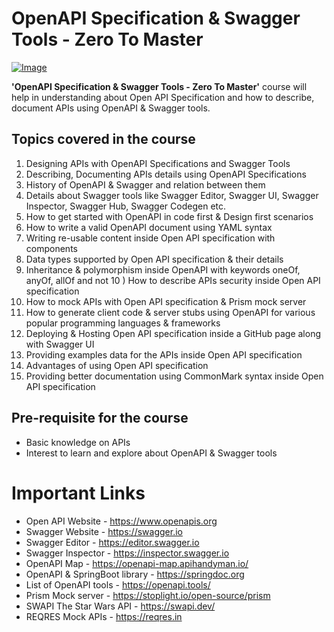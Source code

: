 # OpenAPI Specification & Swagger Tools - Zero To Master

[![Image](https://udemy-image-web-upload.s3.amazonaws.com:443/redactor/raw/article_lecture/2022-08-02_02-24-53-54f708194301bcd9d46a91679b23e769.png "OpenAPI Specification &amp; Swagger Tools - Zero To Master")](https://www.udemy.com/course/openapi-specification-swagger-tools-zero-to-master/?referralCode=F002A9A799DB126CD189)

**'OpenAPI Specification & Swagger Tools - Zero To Master'** course will help in understanding about Open API Specification and how to describe, document APIs using OpenAPI & Swagger tools.

## Topics covered in the course

1) Designing APIs with OpenAPI Specifications and Swagger Tools
2) Describing, Documenting APIs details using OpenAPI Specifications
3) History of OpenAPI & Swagger and relation between them
4) Details about Swagger tools like Swagger Editor, Swagger UI, Swagger Inspector, Swagger Hub, Swagger Codegen etc.
5) How to get started with OpenAPI in code first & Design first scenarios
6) How to write a valid OpenAPI document using YAML syntax
7) Writing re-usable content inside Open API specification with components
8) Data types supported by Open API specification & their details
9) Inheritance & polymorphism inside OpenAPI with keywords oneOf, anyOf, allOf and not
10 ) How to describe APIs security inside Open API specification
11) How to mock APIs with Open API specification & Prism mock server
12) How to generate client code & server stubs using OpenAPI for various popular programming languages & frameworks
13) Deploying & Hosting Open API specification inside a GitHub page along with Swagger UI
14) Providing examples data for the APIs inside Open API specification
15) Advantages of using Open API specification 
16) Providing better documentation using CommonMark syntax inside Open API specification 

## Pre-requisite for the course

- Basic knowledge on APIs
- Interest to learn and explore about OpenAPI & Swagger tools

# Important Links

- Open API Website - https://www.openapis.org
- Swagger Website - https://swagger.io
- Swagger Editor - https://editor.swagger.io
- Swagger Inspector - https://inspector.swagger.io
- OpenAPI Map - https://openapi-map.apihandyman.io/
- OpenAPI & SpringBoot library - https://springdoc.org
- List of OpenAPI tools - https://openapi.tools/
- Prism Mock server - https://stoplight.io/open-source/prism
- SWAPI The Star Wars API - https://swapi.dev/
- REQRES Mock APIs - https://reqres.in
